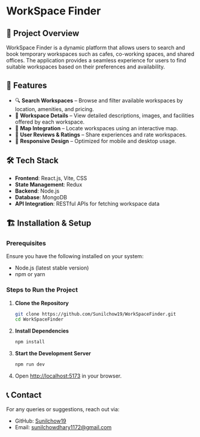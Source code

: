 # WorkSpace Finder

## 📌 Project Overview
WorkSpace Finder is a dynamic platform that allows users to search and book temporary workspaces such as cafes, co-working spaces, and shared offices. The application provides a seamless experience for users to find suitable workspaces based on their preferences and availability.

## 🚀 Features
- 🔍 **Search Workspaces** – Browse and filter available workspaces by location, amenities, and pricing.
- 🏢 **Workspace Details** – View detailed descriptions, images, and facilities offered by each workspace.
- 📍 **Map Integration** – Locate workspaces using an interactive map.
- 💬 **User Reviews & Ratings** – Share experiences and rate workspaces.
- 📱 **Responsive Design** – Optimized for mobile and desktop usage.

## 🛠️ Tech Stack
- **Frontend**: React.js, Vite,  CSS
- **State Management**: Redux
- **Backend**: Node.js 
- **Database**: MongoDB 
- **API Integration**: RESTful APIs for fetching workspace data

## 🏗️ Installation & Setup
### Prerequisites
Ensure you have the following installed on your system:
- Node.js (latest stable version)
- npm or yarn

### Steps to Run the Project
1. **Clone the Repository**
   ```sh
   git clone https://github.com/Sunilchow19/WorkSpaceFinder.git
   cd WorkSpaceFinder
   ```
2. **Install Dependencies**
   ```sh
   npm install
   ```
3. **Start the Development Server**
   ```sh
   npm run dev
   ```
4. Open [http://localhost:5173](http://localhost:5173) in your browser.

## 📞 Contact
For any queries or suggestions, reach out via:
- GitHub: [Sunilchow19](https://github.com/Sunilchow19)
- Email: sunilchowdhary1172@gmail.com
